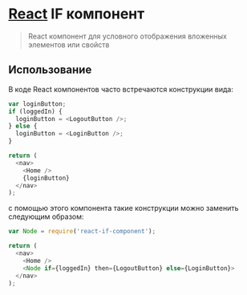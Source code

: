 # [React](http://facebook.github.io/react/) IF компонент

> React компонент для условного отображения вложенных элементов или свойств

## Использование

В коде React компонентов часто встречаются конструкции вида:
```javascript
var loginButton;
if (loggedIn) {
  loginButton = <LogoutButton />;
} else {
  loginButton = <LoginButton />;
}

return (
  <nav>
    <Home />
    {loginButton}
  </nav>
);
```
с помощью этого компонента такие конструкции можно заменить следующим образом:

```javascript
var Node = require('react-if-component');

return (
  <nav>
    <Home />
    <Node if={loggedIn} then={LogoutButton} else={LoginButton}>
  </nav>
);
```
